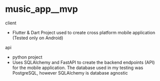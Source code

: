 # music_app__mvp
client
* Flutter & Dart Project used to create cross platform mobile application (Tested only on Android)

api
* python project
* Uses SQLAlchemy and FastAPI to create the backend endpoints (API) for the mobile application. The database used in my testing was PostgreSQL, however SQLAlchemy is database agnostic
